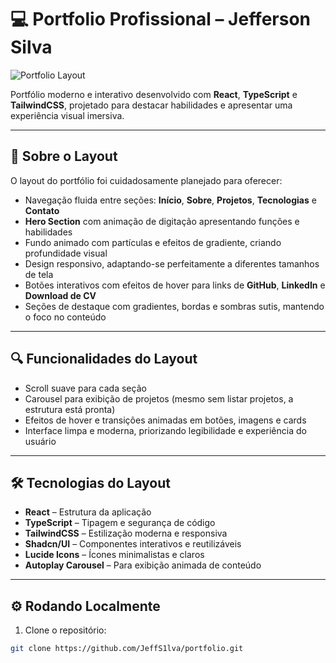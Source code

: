 # 💻 Portfolio Profissional – Jefferson Silva

![Portfolio Layout](./assets/TechPortfolio.png)

Portfólio moderno e interativo desenvolvido com **React**, **TypeScript** e **TailwindCSS**, projetado para destacar habilidades e apresentar uma experiência visual imersiva.

---

## 📎 Sobre o Layout
O layout do portfólio foi cuidadosamente planejado para oferecer:

- Navegação fluida entre seções: **Início**, **Sobre**, **Projetos**, **Tecnologias** e **Contato**  
- **Hero Section** com animação de digitação apresentando funções e habilidades  
- Fundo animado com partículas e efeitos de gradiente, criando profundidade visual  
- Design responsivo, adaptando-se perfeitamente a diferentes tamanhos de tela  
- Botões interativos com efeitos de hover para links de **GitHub**, **LinkedIn** e **Download de CV**  
- Seções de destaque com gradientes, bordas e sombras sutis, mantendo o foco no conteúdo  

---

## 🔍 Funcionalidades do Layout
- Scroll suave para cada seção  
- Carousel para exibição de projetos (mesmo sem listar projetos, a estrutura está pronta)  
- Efeitos de hover e transições animadas em botões, imagens e cards  
- Interface limpa e moderna, priorizando legibilidade e experiência do usuário  

---

## 🛠 Tecnologias do Layout
- **React** – Estrutura da aplicação  
- **TypeScript** – Tipagem e segurança de código  
- **TailwindCSS** – Estilização moderna e responsiva  
- **Shadcn/UI** – Componentes interativos e reutilizáveis  
- **Lucide Icons** – Ícones minimalistas e claros  
- **Autoplay Carousel** – Para exibição animada de conteúdo  

---

## ⚙️ Rodando Localmente
1. Clone o repositório:  
```bash
git clone https://github.com/JeffS1lva/portfolio.git
